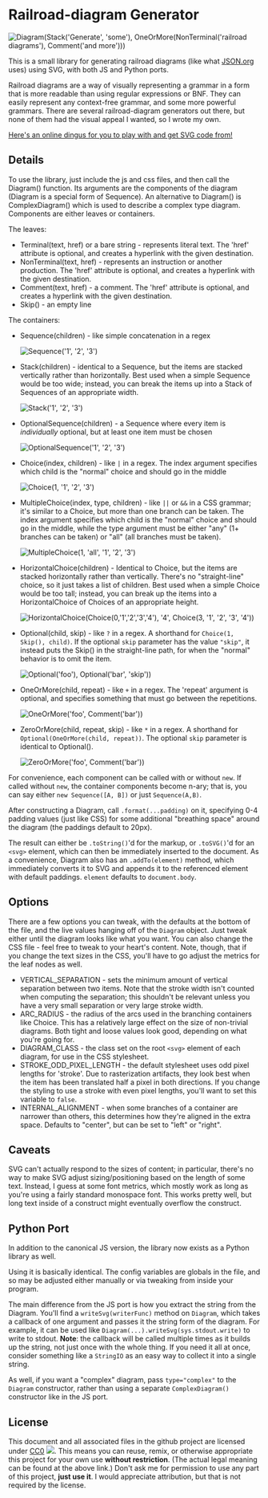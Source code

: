 Railroad-diagram Generator
==========================

![](images/rr-title.png "Diagram(Stack('Generate', 'some'), OneOrMore(NonTerminal('railroad diagrams'), Comment('and more')))")

This is a small library for generating railroad diagrams
(like what [JSON.org](http://json.org) uses)
using SVG, with both JS and Python ports.

Railroad diagrams are a way of visually representing a grammar
in a form that is more readable than using regular expressions or BNF.
They can easily represent any context-free grammar, and some more powerful grammars.
There are several railroad-diagram generators out there, but none of them had the visual appeal I wanted, so I wrote my own.

[Here's an online dingus for you to play with and get SVG code from!](https://tabatkins.github.io/railroad-diagrams/generator.html)

Details
-------

To use the library, just include the js and css files, and then call the Diagram() function.
Its arguments are the components of the diagram (Diagram is a special form of Sequence).
An alternative to Diagram() is ComplexDiagram() which is used to describe a complex type diagram.
Components are either leaves or containers.

The leaves:
* Terminal(text, href) or a bare string - represents literal text. The 'href' attribute is optional, and creates a hyperlink with the given destination.
* NonTerminal(text, href) - represents an instruction or another production. The 'href' attribute is optional, and creates a hyperlink with the given destination.
* Comment(text, href) - a comment. The 'href' attribute is optional, and creates a hyperlink with the given destination.
* Skip() - an empty line

The containers:
* Sequence(children) - like simple concatenation in a regex

    ![Sequence('1', '2', '3')](images/rr-sequence.png "Sequence('1', '2', '3')")
* Stack(children) - identical to a Sequence, but the items are stacked vertically rather than horizontally. Best used when a simple Sequence would be too wide; instead, you can break the items up into a Stack of Sequences of an appropriate width.

    ![Stack('1', '2', '3')](images/rr-stack.png "Stack('1', '2', '3')")
* OptionalSequence(children) - a Sequence where every item is *individually* optional, but at least one item must be chosen

    ![OptionalSequence('1', '2', '3')](images/rr-optseq.png "OptionalSequence('1', '2', '3')")
* Choice(index, children) - like `|` in a regex.  The index argument specifies which child is the "normal" choice and should go in the middle

    ![Choice(1, '1', '2', '3')](images/rr-choice.png "Choice(1, '1', '2', '3')")
* MultipleChoice(index, type, children) - like `||` or `&&` in a CSS grammar; it's similar to a Choice, but more than one branch can be taken.  The index argument specifies which child is the "normal" choice and should go in the middle, while the type argument must be either "any" (1+ branches can be taken) or "all" (all branches must be taken).

    ![MultipleChoice(1, 'all', '1', '2', '3')](images/rr-multchoice.png "MultipleChoice(1, 'all', '1', '2', '3')")
* HorizontalChoice(children) - Identical to Choice, but the items are stacked horizontally rather than vertically. There's no "straight-line" choice, so it just takes a list of children. Best used when a simple Choice would be too tall; instead, you can break up the items into a HorizontalChoice of Choices of an appropriate height.

	![HorizontalChoice(Choice(0,'1','2','3','4'), '4', Choice(3, '1', '2', '3', '4'))](images/rr-horizontalchoice.png "HorizontalChoice(Choice(0,'1','2','3','4'), '4', Choice(3, '1', '2', '3', '4'))")
* Optional(child, skip) - like `?` in a regex.  A shorthand for `Choice(1, Skip(), child)`.  If the optional `skip` parameter has the value `"skip"`, it instead puts the Skip() in the straight-line path, for when the "normal" behavior is to omit the item.


    ![Optional('foo'), Optional('bar', 'skip'))](images/rr-optional.png "Optional('foo'), Optional('bar', 'skip'))")
* OneOrMore(child, repeat) - like `+` in a regex.  The 'repeat' argument is optional, and specifies something that must go between the repetitions.

    ![OneOrMore('foo', Comment('bar'))](images/rr-oneormore.png "OneOrMore('foo', Comment('bar'))")
* ZeroOrMore(child, repeat, skip) - like `*` in a regex.  A shorthand for `Optional(OneOrMore(child, repeat))`.  The optional `skip` parameter is identical to Optional().

    ![ZeroOrMore('foo', Comment('bar'))](images/rr-zeroormore.png "ZeroOrMore('foo', Comment('bar'))")

For convenience, each component can be called with or without `new`.
If called without `new`,
the container components become n-ary;
that is, you can say either `new Sequence([A, B])` or just `Sequence(A,B)`.

After constructing a Diagram, call `.format(...padding)` on it, specifying 0-4 padding values (just like CSS) for some additional "breathing space" around the diagram (the paddings default to 20px).

The result can either be `.toString()`'d for the markup, or `.toSVG()`'d for an `<svg>` element, which can then be immediately inserted to the document.  As a convenience, Diagram also has an `.addTo(element)` method, which immediately converts it to SVG and appends it to the referenced element with default paddings. `element` defaults to `document.body`.

Options
-------

There are a few options you can tweak, with the defaults at the bottom of the file, and the live values hanging off of the `Diagram` object.  Just tweak either until the diagram looks like what you want.
You can also change the CSS file - feel free to tweak to your heart's content.
Note, though, that if you change the text sizes in the CSS,
you'll have to go adjust the metrics for the leaf nodes as well.

* VERTICAL_SEPARATION - sets the minimum amount of vertical separation between two items.  Note that the stroke width isn't counted when computing the separation; this shouldn't be relevant unless you have a very small separation or very large stroke width.
* ARC_RADIUS - the radius of the arcs used in the branching containers like Choice.  This has a relatively large effect on the size of non-trivial diagrams.  Both tight and loose values look good, depending on what you're going for.
* DIAGRAM_CLASS - the class set on the root `<svg>` element of each diagram, for use in the CSS stylesheet.
* STROKE_ODD_PIXEL_LENGTH - the default stylesheet uses odd pixel lengths for 'stroke'. Due to rasterization artifacts, they look best when the item has been translated half a pixel in both directions. If you change the styling to use a stroke with even pixel lengths, you'll want to set this variable to `false`.
* INTERNAL_ALIGNMENT - when some branches of a container are narrower than others, this determines how they're aligned in the extra space.  Defaults to "center", but can be set to "left" or "right".

Caveats
-------

SVG can't actually respond to the sizes of content; in particular, there's no way to make SVG adjust sizing/positioning based on the length of some text.  Instead, I guess at some font metrics, which mostly work as long as you're using a fairly standard monospace font.  This works pretty well, but long text inside of a construct might eventually overflow the construct.

Python Port
-----------

In addition to the canonical JS version, the library now exists as a Python library as well.

Using it is basically identical.  The config variables are globals in the file, and so may be adjusted either manually or via tweaking from inside your program.

The main difference from the JS port is how you extract the string from the Diagram.  You'll find a `writeSvg(writerFunc)` method on `Diagram`, which takes a callback of one argument and passes it the string form of the diagram.  For example, it can be used like `Diagram(...).writeSvg(sys.stdout.write)` to write to stdout.  **Note**: the callback will be called multiple times as it builds up the string, not just once with the whole thing.  If you need it all at once, consider something like a `StringIO` as an easy way to collect it into a single string.

As well, if you want a "complex" diagram, pass `type="complex"` to the `Diagram` constructor, rather than using a separate `ComplexDiagram()` constructor like in the JS port.

License
-------

This document and all associated files in the github project are licensed under [CC0](http://creativecommons.org/publicdomain/zero/1.0/) ![](http://i.creativecommons.org/p/zero/1.0/80x15.png).
This means you can reuse, remix, or otherwise appropriate this project for your own use **without restriction**.
(The actual legal meaning can be found at the above link.)
Don't ask me for permission to use any part of this project, **just use it**.
I would appreciate attribution, but that is not required by the license.
